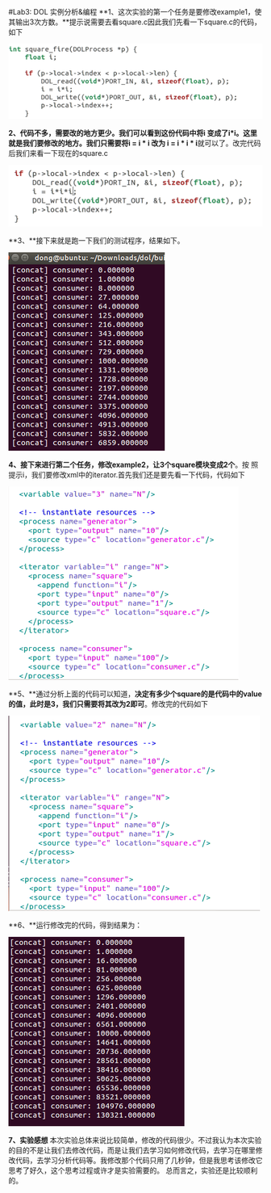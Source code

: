 #Lab3: DOL 实例分析&编程
**1、这次实验的第一个任务是要修改example1，使其输出3次方数。**提示说需要去看square.c因此我们先看一下square.c的代码，如下



![Alt text](./lab31.png)



**2、**代码不多，需要改的地方更少。我们可以看到这份代码中将i 变成了i*i。这里就是我们要修改的地方。我们**只需要将i = i * i 改为 i = i * i * i**就可以了。改完代码后我们来看一下现在的square.c



![Alt text](./lab32.png)



**3、**接下来就是跑一下我们的测试程序，结果如下。



![Alt text](./lab33.png)




**4、接下来进行第二个任务，修改example2，让3个square模块变成2个**。按	照提示i，我们要修改xml中的iterator.首先我们还是要先看一下代码，代码如下



![Alt text](./lab34.png)




**5、**通过分析上面的代码可以知道，**决定有多少个square的是代码中的value的值，此时是3，我们只需要将其改为2即可**。修改完的代码如下



![Alt text](./lab35.png)




**6、**运行修改完的代码，得到结果为：



![Alt text](./lab36.png)




**7、实验感想**
本次实验总体来说比较简单，修改的代码很少。不过我认为本次实验的目的不是让我们去修改代码，而是让我们去学习如何修改代码，去学习在哪里修改代码，去学习分析代码等。我修改那个代码只用了几秒钟，但是我思考该修改它思考了好久，这个思考过程或许才是实验需要的。
总而言之，实验还是比较顺利的。
